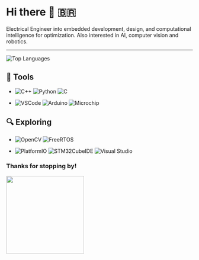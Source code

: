 # Hi there 👋 🇧🇷

Electrical Engineer into embedded development, design, and computational intelligence for optimization. Also interested in AI, computer vision and robotics.

---

![Top Languages](https://github-readme-stats.vercel.app/api/top-langs/?username=xLowZ&layout=compact&theme=radical)

## 🚀 Tools 
- ![C++](https://img.shields.io/badge/-C++-00599C?style=flat-square&logo=c%2B%2B&logoColor=white)
![Python](https://img.shields.io/badge/-Python-3776AB?style=flat-square&logo=python&logoColor=white)
![C](https://img.shields.io/badge/-C-00599C?style=flat-square&logo=c&logoColor=white)

- ![VSCode](https://img.shields.io/badge/VSCode-007ACC?style=flat-square&logo=visual-studio-code&logoColor=white) ![Arduino](https://img.shields.io/badge/Arduino-00979D?style=flat-square&logo=arduino&logoColor=white) ![Microchip](https://img.shields.io/badge/Microchip-Studio-CC0000?style=flat-square&logo=microchip-technology&logoColor=white)  
<!-- ![MikroC](https://img.shields.io/badge/MikroC-00599C?style=flat-square&logo=mikroelektronika&logoColor=white) -->

## 🔍 Exploring

- ![OpenCV](https://img.shields.io/badge/OpenCV-5C3EE8?style=flat-square&logo=opencv&logoColor=white) ![FreeRTOS](https://img.shields.io/badge/FreeRTOS-003366?style=flat-square&logo=freertos&logoColor=white)
  
- ![PlatformIO](https://img.shields.io/badge/PlatformIO-FF6600?style=flat-square&logo=platformio&logoColor=white) ![STM32CubeIDE](https://img.shields.io/badge/STM32CubeIDE-03234B?style=flat-square&logo=stmicroelectronics&logoColor=white) ![Visual Studio](https://img.shields.io/badge/Visual%20Studio-5C2D91?style=flat-square&logo=visualstudio&logoColor=white) 



### Thanks for stopping by! 

<img src="https://media1.tenor.com/m/wnrR1sonnbMAAAAd/cats.gif" width="210"/>

